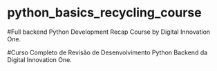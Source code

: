 # python_basics_recycling_course

#Full backend Python Development Recap Course by Digital Innovation One.

#Curso Completo de Revisão de Desenvolvimento Python Backend da Digital Innovation One. 
